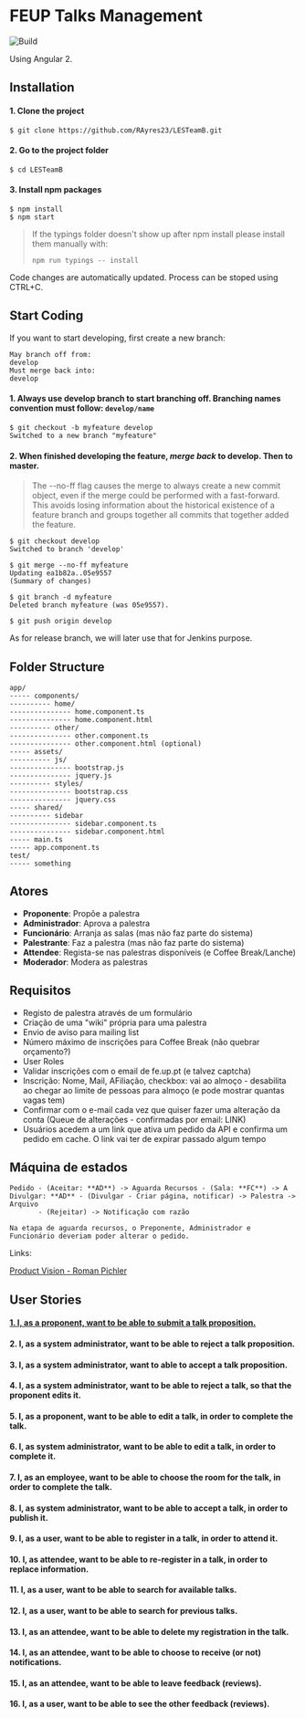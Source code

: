 # FEUP Talks Management
![Build](https://camo.githubusercontent.com/c80b945464b8a2f461df63caf4125154896b93b0/68747470733a2f2f7472617669732d63692e6f72672f616e67756c61722f717569636b73746172742e7376673f6272616e63683d6d6173746572)

Using Angular 2.

## Installation

#### 1. Clone the project
```
$ git clone https://github.com/RAyres23/LESTeamB.git
```

#### 2. Go to the project folder
```
$ cd LESTeamB
```

#### 3. Install npm packages

```
$ npm install
$ npm start
```
> If the typings folder doesn't show up after npm install please install them manually with:
>
> `npm run typings -- install`

Code changes are automatically updated.  Process can be stoped using CTRL+C.

## Start Coding

If you want to start developing, first create a new branch:
```
May branch off from:
develop
Must merge back into:
develop
```

#### 1. Always use develop branch to start branching off. Branching names convention must follow: `develop/name`

```
$ git checkout -b myfeature develop
Switched to a new branch "myfeature"
```

#### 2. When finished developing the feature, ***merge back*** to develop. Then to master.

> The --no-ff flag causes the merge to always create a new commit object, even if the merge could be performed with a fast-forward. This avoids losing information about the historical existence of a feature branch and groups together all commits that together added the feature.

```
$ git checkout develop
Switched to branch 'develop'

$ git merge --no-ff myfeature
Updating ea1b82a..05e9557
(Summary of changes)

$ git branch -d myfeature
Deleted branch myfeature (was 05e9557).

$ git push origin develop
```

As for release branch, we will later use that for Jenkins purpose.

## Folder Structure

```
app/
----- components/
---------- home/
--------------- home.component.ts
--------------- home.component.html
---------- other/
--------------- other.component.ts
--------------- other.component.html (optional)
----- assets/
---------- js/
--------------- bootstrap.js
--------------- jquery.js
---------- styles/
--------------- bootstrap.css
--------------- jquery.css
----- shared/
---------- sidebar
--------------- sidebar.component.ts
--------------- sidebar.component.html
----- main.ts
----- app.component.ts
test/
----- something
```

## Atores

* **Proponente**: Propõe a palestra
* **Administrador**: Aprova a palestra
* **Funcionário**: Arranja as salas (mas não faz parte do sistema)
* **Palestrante**: Faz a palestra (mas não faz parte do sistema)
* **Attendee**: Regista-se nas palestras disponíveis (e Coffee Break/Lanche)
* **Moderador**: Modera as palestras

## Requisitos

* Registo de palestra através de um formulário
* Criação de uma "wiki" própria para uma palestra
* Envio de aviso para mailing list
* Número máximo de inscrições para Coffee Break (não quebrar orçamento?)
* User Roles
* Validar inscrições com o email de fe.up.pt (e talvez captcha)
* Inscrição: Nome, Mail, AFiliação, checkbox: vai ao almoço - desabilita ao chegar ao limite de pessoas para almoço (e pode mostrar quantas vagas tem)
* Confirmar com o e-mail cada vez que quiser fazer uma alteração da conta (Queue de alterações - confirmadas por email: LINK)
 * Usuários acedem a um link que ativa um pedido da API e confirma um pedido em cache. O link vai ter de expirar passado algum tempo

## Máquina de estados
```
Pedido - (Aceitar: **AD**) -> Aguarda Recursos - (Sala: **FC**) -> A Divulgar: **AD** - (Divulgar - Criar página, notificar) -> Palestra -> Arquivo
       - (Rejeitar) -> Notificação com razão

Na etapa de aguarda recursos, o Preponente, Administrador e Funcionário deveriam poder alterar o pedido.
```

Links:

[Product Vision - Roman Pichler](https://www.scrumalliance.org/community/articles/2009/january/the-product-vision)

## User Stories

#### [1. I, as a proponent, want to be able to submit a talk proposition.](https://github.com/RAyres23/LESTeamB/blob/master/acceptanceTests/AT1.md)
#### 2. I, as a system administrator, want to be able to reject a talk proposition.
#### 3. I, as a system administrator, want to able to accept a talk proposition.
#### 4. I, as a system administrator, want to be able to reject a talk, so that the proponent edits it.
#### 5. I, as a proponent, want to be able to edit a talk, in order to complete the talk.
#### 6. I, as system administrator, want to be able to edit a talk, in order to complete it.
#### 7. I, as an employee, want to be able to choose the room for the talk, in order to complete the talk.
#### 8. I, as system administrator, want to be able to accept a talk, in order to publish it.
#### 9. I, as a user, want to be able to register in a talk, in order to attend it.
#### 10. I, as attendee, want to be able to re-register in a talk, in order to replace information.
#### 11. I, as a user, want to be able to search for available talks.
#### 12. I, as a user, want to be able to search for previous talks.
#### 13. I, as an attendee, want to be able to delete my registration in the talk.
#### 14. I, as an attendee, want to be able to choose to receive (or not) notifications.
#### 15. I, as an attendee, want to be able to leave feedback (reviews).
#### 16. I, as a user, want to be able to see the other feedback (reviews).
